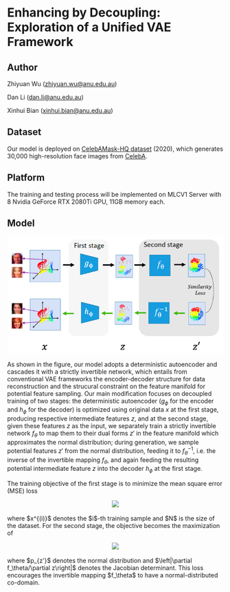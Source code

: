 # Enhancing by Decoupling: Exploration of a Unified VAE Framework
## Author
Zhiyuan Wu (zhiyuan.wu@anu.edu.au)

Dan Li (dan.li@anu.edu.au)

Xinhui Bian (xinhui.bian@anu.edu.au)

## Dataset
Our model is deployed on [CelebAMask-HQ dataset](https://github.com/tkarras/progressive_growing_of_gans) (2020), which generates 30,000 high-resolution face images from [CelebA](http://mmlab.ie.cuhk.edu.hk/projects/CelebA.html).

## Platform
The training and testing process will be implemented on MLCV1 Server with 8 Nvidia GeForce RTX 2080Ti GPU, 11GB memory each.

## Model
![](./figs/pipeline.png)

As shown in the figure, our model adopts a deterministic autoencoder and cascades it with a strictly invertible network, which entails from conventional VAE frameworks the encoder-decoder structure for data reconstruction and the strucural constraint on the feature manifold for potential feature sampling.
Our main modification focuses on decoupled training of two stages: the deterministic autoencoder ($g_\phi$ for the encoder and $h_\phi$ for the decoder) is optimized using original data $x$ at the first stage, producing respective intermediate features $z$, and at the second stage, given these features $z$ as the input, we separately train a strictly invertible network $f_\theta$ to map them to their dual forms $z'$ in the feature manifold which approximates the normal distribution; during generation, we sample potential features $z'$ from the normal distribution, feeding it to $f_\theta^{-1}$, i.e. the inverse of the invertible mapping $f_\theta$, and again feeding the resulting potential intermediate feature $z$ into the decoder $h_\phi$ at the first stage.

The training objective of the first stage is to minimize the mean square error (MSE) loss
<p align="center">
  <img src="https://latex.codecogs.com/svg.latex?\frac{1}{N}\sum_{i=1}^N\left\|x^{(i)}-h_\phi\circ{g}_\phi\left(x^{(i)}\right)\right\|_2^2," />
</p>
where $x^{(i)}$ denotes the $i$-th training sample and $N$ is the size of the dataset. For the second stage, the objective becomes the maximization of
<p align="center">
  <img src="https://latex.codecogs.com/svg.latex?\frac{1}{N}\sum_{i=1}^N\left[\log{p}_{z'}\left(f_\theta\circ{g}_\phi\left(x^{(i)}\right)\right)+\log\left|\frac{\partial f_\theta}{\partial z}\right|_{z=g_\phi\left(x^{(i)}\right)}\right]," />
</p>
where $p_{z'}$ denotes the normal distribution and $\left|\partial f_\theta/\partial z\right|$ denotes the Jacobian determinant.
This loss encourages the invertible mapping $f_\theta$ to have a normal-distributed co-domain.